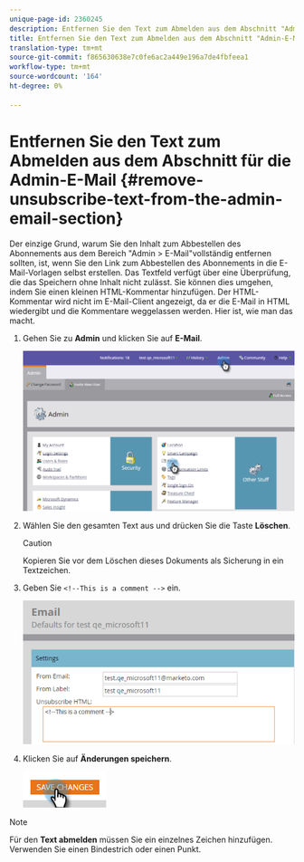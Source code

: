```yaml
---
unique-page-id: 2360245
description: Entfernen Sie den Text zum Abmelden aus dem Abschnitt "Admin-E-Mail - Marketing-Dokumente - Produktdokumentation".
title: Entfernen Sie den Text zum Abmelden aus dem Abschnitt "Admin-E-Mail".
translation-type: tm+mt
source-git-commit: f865630638e7c0fe6ac2a449e196a7de4fbfeea1
workflow-type: tm+mt
source-wordcount: '164'
ht-degree: 0%

---
```



# Entfernen Sie den Text zum Abmelden aus dem Abschnitt für die Admin-E-Mail {#remove-unsubscribe-text-from-the-admin-email-section}

Der einzige Grund, warum Sie den Inhalt zum Abbestellen des Abonnements aus dem Bereich &quot;Admin > E-Mail&quot;vollständig entfernen sollten, ist, wenn Sie den Link zum Abbestellen des Abonnements in die E-Mail-Vorlagen selbst erstellen. Das Textfeld verfügt über eine Überprüfung, die das Speichern ohne Inhalt nicht zulässt. Sie können dies umgehen, indem Sie einen kleinen HTML-Kommentar hinzufügen. Der HTML-Kommentar wird nicht im E-Mail-Client angezeigt, da er die E-Mail in HTML wiedergibt und die Kommentare weggelassen werden. Hier ist, wie man das macht.

1. Gehen Sie zu **Admin** und klicken Sie auf **E-Mail**.

   ![](assets/image2016-8-26-13-3a57-3a9.png)

1. Wählen Sie den gesamten Text aus und drücken Sie die Taste **Löschen**.

   >[!CAUTION]
   >
   >Kopieren Sie vor dem Löschen dieses Dokuments als Sicherung in ein Textzeichen.

1. Geben Sie `<!--This is a comment -->` ein.

   ![](assets/image2016-8-26-13-3a53-3a15.png)

1. Klicken Sie auf **Änderungen speichern**.

   ![](assets/image2016-8-26-13-3a59-3a40.png)

>[!NOTE]
>
>Für den **Text abmelden** müssen Sie ein einzelnes Zeichen hinzufügen. Verwenden Sie einen Bindestrich oder einen Punkt.
